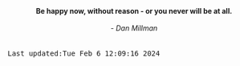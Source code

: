 
<div align="center"><b><span>Be happy now, without reason - or you never will be at all.</span></b><br><br><i> - Dan Millman</i></div>
<br><br><kbd>Last updated:Tue Feb  6 12:09:16 2024</kbd>